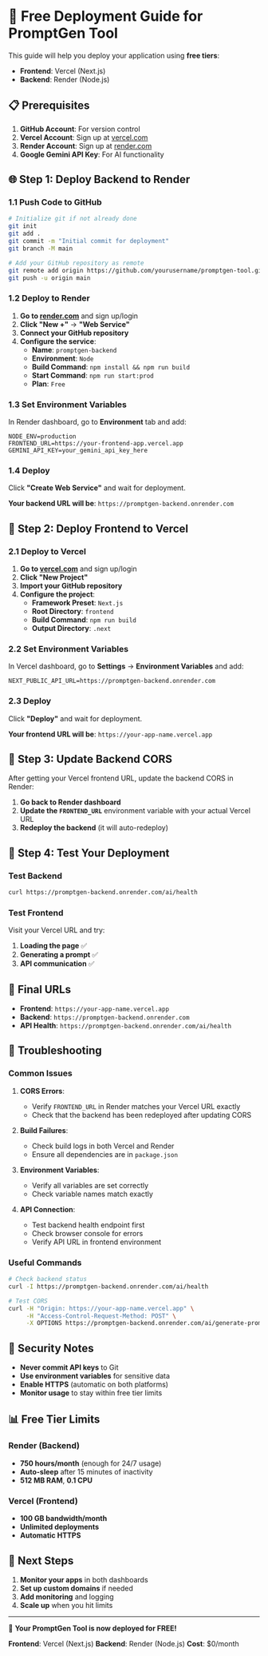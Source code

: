 # 🚀 Free Deployment Guide for PromptGen Tool

This guide will help you deploy your application using **free tiers**:
- **Frontend**: Vercel (Next.js)
- **Backend**: Render (Node.js)

## 📋 Prerequisites

1. **GitHub Account**: For version control
2. **Vercel Account**: Sign up at [vercel.com](https://vercel.com)
3. **Render Account**: Sign up at [render.com](https://render.com)
4. **Google Gemini API Key**: For AI functionality

## 🌐 **Step 1: Deploy Backend to Render**

### 1.1 Push Code to GitHub
```bash
# Initialize git if not already done
git init
git add .
git commit -m "Initial commit for deployment"
git branch -M main

# Add your GitHub repository as remote
git remote add origin https://github.com/yourusername/promptgen-tool.git
git push -u origin main
```

### 1.2 Deploy to Render
1. **Go to [render.com](https://render.com)** and sign up/login
2. **Click "New +"** → **"Web Service"**
3. **Connect your GitHub repository**
4. **Configure the service**:
   - **Name**: `promptgen-backend`
   - **Environment**: `Node`
   - **Build Command**: `npm install && npm run build`
   - **Start Command**: `npm run start:prod`
   - **Plan**: `Free`

### 1.3 Set Environment Variables
In Render dashboard, go to **Environment** tab and add:
```
NODE_ENV=production
FRONTEND_URL=https://your-frontend-app.vercel.app
GEMINI_API_KEY=your_gemini_api_key_here
```

### 1.4 Deploy
Click **"Create Web Service"** and wait for deployment.

**Your backend URL will be**: `https://promptgen-backend.onrender.com`

## 🎨 **Step 2: Deploy Frontend to Vercel**

### 2.1 Deploy to Vercel
1. **Go to [vercel.com](https://vercel.com)** and sign up/login
2. **Click "New Project"**
3. **Import your GitHub repository**
4. **Configure the project**:
   - **Framework Preset**: `Next.js`
   - **Root Directory**: `frontend`
   - **Build Command**: `npm run build`
   - **Output Directory**: `.next`

### 2.2 Set Environment Variables
In Vercel dashboard, go to **Settings** → **Environment Variables** and add:
```
NEXT_PUBLIC_API_URL=https://promptgen-backend.onrender.com
```

### 2.3 Deploy
Click **"Deploy"** and wait for deployment.

**Your frontend URL will be**: `https://your-app-name.vercel.app`

## 🔧 **Step 3: Update Backend CORS**

After getting your Vercel frontend URL, update the backend CORS in Render:

1. **Go back to Render dashboard**
2. **Update the `FRONTEND_URL`** environment variable with your actual Vercel URL
3. **Redeploy the backend** (it will auto-redeploy)

## 🧪 **Step 4: Test Your Deployment**

### Test Backend
```bash
curl https://promptgen-backend.onrender.com/ai/health
```

### Test Frontend
Visit your Vercel URL and try:
1. **Loading the page** ✅
2. **Generating a prompt** ✅
3. **API communication** ✅

## 📱 **Final URLs**

- **Frontend**: `https://your-app-name.vercel.app`
- **Backend**: `https://promptgen-backend.onrender.com`
- **API Health**: `https://promptgen-backend.onrender.com/ai/health`

## 🚨 **Troubleshooting**

### Common Issues

1. **CORS Errors**:
   - Verify `FRONTEND_URL` in Render matches your Vercel URL exactly
   - Check that the backend has been redeployed after updating CORS

2. **Build Failures**:
   - Check build logs in both Vercel and Render
   - Ensure all dependencies are in `package.json`

3. **Environment Variables**:
   - Verify all variables are set correctly
   - Check variable names match exactly

4. **API Connection**:
   - Test backend health endpoint first
   - Check browser console for errors
   - Verify API URL in frontend environment

### Useful Commands

```bash
# Check backend status
curl -I https://promptgen-backend.onrender.com/ai/health

# Test CORS
curl -H "Origin: https://your-app-name.vercel.app" \
     -H "Access-Control-Request-Method: POST" \
     -X OPTIONS https://promptgen-backend.onrender.com/ai/generate-prompt
```

## 🔐 **Security Notes**

- **Never commit API keys** to Git
- **Use environment variables** for sensitive data
- **Enable HTTPS** (automatic on both platforms)
- **Monitor usage** to stay within free tier limits

## 📊 **Free Tier Limits**

### Render (Backend)
- **750 hours/month** (enough for 24/7 usage)
- **Auto-sleep** after 15 minutes of inactivity
- **512 MB RAM**, **0.1 CPU**

### Vercel (Frontend)
- **100 GB bandwidth/month**
- **Unlimited deployments**
- **Automatic HTTPS**

## 🎯 **Next Steps**

1. **Monitor your apps** in both dashboards
2. **Set up custom domains** if needed
3. **Add monitoring** and logging
4. **Scale up** when you hit limits

---

🎉 **Your PromptGen Tool is now deployed for FREE!**

**Frontend**: Vercel (Next.js)
**Backend**: Render (Node.js)
**Cost**: $0/month
